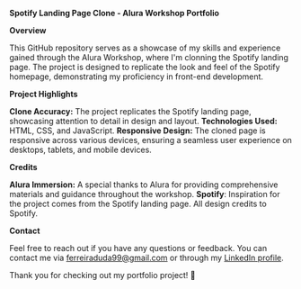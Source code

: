 **Spotify Landing Page Clone - Alura Workshop Portfolio**

**Overview**

This GitHub repository serves as a showcase of my skills and experience gained through the Alura Workshop, where I'm clonning the Spotify landing page. The project is designed to replicate the look and feel of the Spotify homepage, demonstrating my proficiency in front-end development.

**Project Highlights**

**Clone Accuracy:** The project replicates the Spotify landing page, showcasing attention to detail in design and layout.
**Technologies Used:** HTML, CSS, and JavaScript.
**Responsive Design:** The cloned page is responsive across various devices, ensuring a seamless user experience on desktops, tablets, and mobile devices.


**Credits**

**Alura Immersion:** A special thanks to Alura for providing comprehensive materials and guidance throughout the workshop.
**Spotify**: Inspiration for the project comes from the Spotify landing page. All design credits to Spotify.


**Contact**

Feel free to reach out if you have any questions or feedback. You can contact me via ferreiraduda99@gmail.com or through my [LinkedIn profile]([url](https://www.linkedin.com/in/eduardaflima/)).

Thank you for checking out my portfolio project! 🚀
